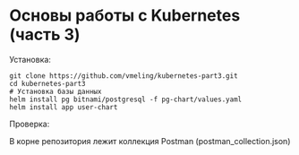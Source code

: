 # Основы работы с Kubernetes (часть 3)

Установка:

```shell
git clone https://github.com/vmeling/kubernetes-part3.git
cd kubernetes-part3
# Установка базы данных
helm install pg bitnami/postgresql -f pg-chart/values.yaml 
helm install app user-chart
```

Проверка:

В корне репозитория лежит коллекция Postman (postman_collection.json)
